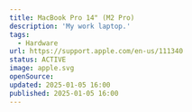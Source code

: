 ```yaml
---
title: MacBook Pro 14" (M2 Pro)
description: 'My work laptop.'
tags:
  - Hardware
url: https://support.apple.com/en-us/111340
status: ACTIVE
image: apple.svg
openSource:
updated: 2025-01-05 16:00
published: 2025-01-05 16:00
---
```

